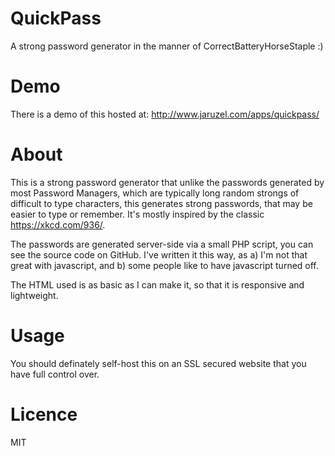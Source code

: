 # QuickPass
A strong password generator in the manner of CorrectBatteryHorseStaple :)

# Demo
There is a demo of this hosted at: http://www.jaruzel.com/apps/quickpass/

# About
This is a strong password generator that unlike the passwords generated by most Password Managers, which are typically long random strongs of difficult to type characters, this generates strong passwords, that may be easier to type or remember. It's mostly inspired by the classic https://xkcd.com/936/.

The passwords are generated server-side via a small PHP script, you can see the source code on GitHub. I've written it this way, as a) I'm not that great with javascript, and b) some people like to have javascript turned off.

The HTML used is as basic as I can make it, so that it is responsive and lightweight.

# Usage
You should definately self-host this on an SSL secured website that you have full control over.

# Licence
MIT
